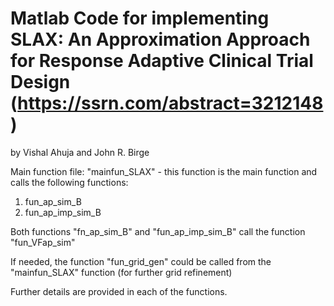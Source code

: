# Matlab Code for implementing SLAX: An Approximation Approach for Response Adaptive Clinical Trial Design (https://ssrn.com/abstract=3212148)
by Vishal Ahuja and John R. Birge

Main function file: "mainfun_SLAX" - this function is the main function and calls the following functions:
1) fun_ap_sim_B
2) fun_ap_imp_sim_B

Both functions "fn_ap_sim_B" and "fun_ap_imp_sim_B" call the function "fun_VFap_sim"

If needed, the function "fun_grid_gen" could be called from the "mainfun_SLAX" function (for further grid refinement)

Further details are provided in each of the functions.
